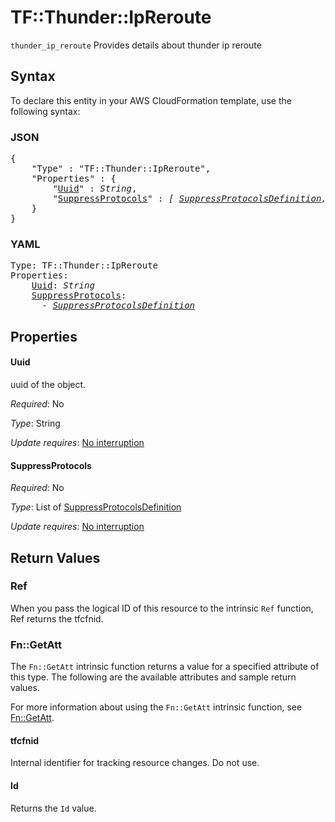 # TF::Thunder::IpReroute

`thunder_ip_reroute` Provides details about thunder ip reroute

## Syntax

To declare this entity in your AWS CloudFormation template, use the following syntax:

### JSON

<pre>
{
    "Type" : "TF::Thunder::IpReroute",
    "Properties" : {
        "<a href="#uuid" title="Uuid">Uuid</a>" : <i>String</i>,
        "<a href="#suppressprotocols" title="SuppressProtocols">SuppressProtocols</a>" : <i>[ <a href="suppressprotocolsdefinition.md">SuppressProtocolsDefinition</a>, ... ]</i>
    }
}
</pre>

### YAML

<pre>
Type: TF::Thunder::IpReroute
Properties:
    <a href="#uuid" title="Uuid">Uuid</a>: <i>String</i>
    <a href="#suppressprotocols" title="SuppressProtocols">SuppressProtocols</a>: <i>
      - <a href="suppressprotocolsdefinition.md">SuppressProtocolsDefinition</a></i>
</pre>

## Properties

#### Uuid

uuid of the object.

_Required_: No

_Type_: String

_Update requires_: [No interruption](https://docs.aws.amazon.com/AWSCloudFormation/latest/UserGuide/using-cfn-updating-stacks-update-behaviors.html#update-no-interrupt)

#### SuppressProtocols

_Required_: No

_Type_: List of <a href="suppressprotocolsdefinition.md">SuppressProtocolsDefinition</a>

_Update requires_: [No interruption](https://docs.aws.amazon.com/AWSCloudFormation/latest/UserGuide/using-cfn-updating-stacks-update-behaviors.html#update-no-interrupt)

## Return Values

### Ref

When you pass the logical ID of this resource to the intrinsic `Ref` function, Ref returns the tfcfnid.

### Fn::GetAtt

The `Fn::GetAtt` intrinsic function returns a value for a specified attribute of this type. The following are the available attributes and sample return values.

For more information about using the `Fn::GetAtt` intrinsic function, see [Fn::GetAtt](https://docs.aws.amazon.com/AWSCloudFormation/latest/UserGuide/intrinsic-function-reference-getatt.html).

#### tfcfnid

Internal identifier for tracking resource changes. Do not use.

#### Id

Returns the <code>Id</code> value.

